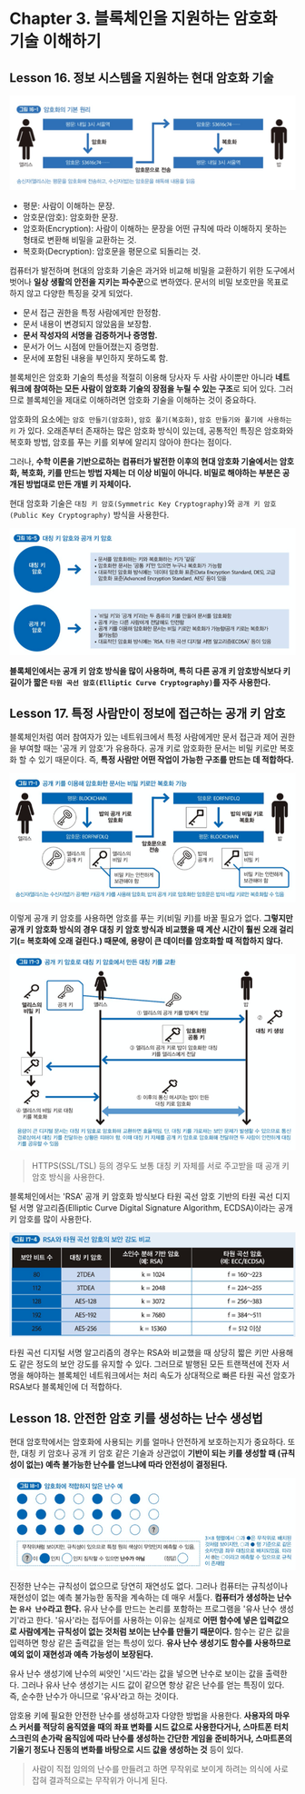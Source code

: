 # Chapter 3. 블록체인을 지원하는 암호화 기술 이해하기

## Lesson 16. 정보 시스템을 지원하는 현대 암호화 기술

![image-20211219144241132](images/image-20211219144241132.png)

- 평문: 사람이 이해하는 문장.
- 암호문(암호): 암호화한 문장.
- 암호화(Encryption): 사람이 이해하는 문장을 어떤 규칙에 따라 이해하지 못하는 형태로 변환해 비밀을 교환하는 것.
- 복호화(Decryption): 암호문을 평문으로 되돌리는 것.



컴퓨터가 발전하며 현대의 암호화 기술은 과거와 비교해 비밀을 교환하기 위한 도구에서 벗어나 **일상 생활의 안전을 지키는 파수꾼**으로 변하였다. 문서의 비밀 보호만을 목표로하지 않고 다양한 특징을 갖게 되었다.

- 문서 접근 권한을 특정 사람에게만 한정함.
- 문서 내용이 변경되지 않았음을 보장함.
- **문서 작성자의 서명을 검증하거나 증명함.**
- 문서가 어느 시점에 만들어졌는지 증명함.
- 문서에 포함된 내용을 부인하지 못하도록 함.

블록체인은 암호화 기술의 특성을 적절히 이용해 당사자 두 사람 사이뿐만 아니라 **네트워크에 참여하는 모든 사람이 암호화 기술의 장점을 누릴 수 있는 구조**로 되어 있다. 그러므로 블록체인을 제대로 이해하려면 암호화 기술을 이해하는 것이 중요하다.



암호화의 요소에는 `암호 만들기(암호화)`, `암호 풀기(복호화)`, `암호 만들기와 풀기에 사용하는 키` 가 있다. 오래존부터 존재하는 많은 암호화 방식이 있는데, 공통적인 특징은 암호화와 복호화 방법, 암호를 푸는 키를 외부에 알리지 않아야 한다는 점이다.

그러나, **수학 이론을 기반으로하는 컴퓨터가 발전한 이후의 현대 암호화 기술에서는 암호화, 복호화, 키를 만드는 방법 자체는 더 이상 비밀이 아니다. 비밀로 해야하는 부분은 공개된 방법대로 만든 개별 키 자체이다.**

현대 암호화 기술은 `대칭 키 암호(Symmetric Key Cryptography)`와 `공개 키 암호(Public Key Cryptography)` 방식을 사용한다.

![image-20211219225236300](images/image-20211219225236300.png)

**블록체인에서는 공개 키 암호 방식을 많이 사용하며, 특히 다른 공개 키 암호방식보다 키 길이가 짧은 `타원 곡선 암호(Elliptic Curve Cryptography)`를 자주 사용한다.**



## Lesson 17. 특정 사람만이 정보에 접근하는 공개 키 암호

블록체인처럼 여러 참여자가 있는 네트워크에서 특정 사람에게만 문서 접근과 제어 권한을 부여할 때는 '공개 키 암호'가 유용하다. 공개 키로 암호화한 문서는 비밀 키로만 복호화 할 수 있기 때문이다. 즉, **특정 사람만 어떤 작업이 가능한 구조를 만드는 데 적합하다.**

![image-20211219230655675](images/image-20211219230655675.png)

이렇게 공개 키 암호를 사용하면 암호를 푸는 키(비밀 키)를 바꿀 필요가 없다. **그렇지만 공개 키 암호화 방식의 경우 대칭 키 암호 방식과 비교했을 때 계산 시간이 훨씬 오래 걸리기(= 복호화에 오래 걸린다.) 때문에, 용량이 큰 데이터를 암호화할 때 적합하지 않다.**

![image-20211219231750181](images/image-20211219231750181.png)

> HTTPS(SSL/TSL) 등의 경우도 보통 대칭 키 자체를 서로 주고받을 때 공개 키 암호 방식을 사용한다.



블록체인에서는 'RSA' 공개 키 암호화 방식보다 타원 곡선 암호 기반의 타원 곡선 디지털 서명 알고리즘(Elliptic Curve Digital Signature Algorithm, ECDSA)이라는 공개 키 암호를 많이 사용한다.

![image-20211219232051418](images/image-20211219232051418.png)

타원 곡선 디지털 서명 알고리즘의 경우는 RSA와 비교했을 때 상당히 짧은 키만 사용해도 같은 정도의 보안 강도를 유지할 수 있다. 그러므로 발행된 모든 트랜잭션에 전자 서명을 해야하는 블록체인 네트워크에서는 처리 속도가 상대적으로 빠른 타원 곡선 암호가 RSA보다 블록체인에 더 적합하다.



## Lesson 18. 안전한 암호 키를 생성하는 난수 생성법

현대 암호학에서는 암호화에 사용되는 키를 얼마나 안전하게 보호하는지가 중요하다. 또한, 대칭 키 암호나 공개 키 암호 같은 기술과 상관없이 **기반이 되는 키를 생성할 때 (규칙성이 없는) 예측 불가능한 난수를 얻느냐에 따라 안전성이 결정된다.**

![image-20211219233229489](images/image-20211219233229489.png)

진정한 난수는 규칙성이 없으므로 당연히 재연성도 없다. 그러나 컴퓨터는 규칙성이나 재현성이 없는 예측 불가능한 동작을 계속하는 데 매우 서툴다. **컴퓨터가 생성하는 난수는 `유사 난수`라고 한다.** 유사 난수를 만드는 논리를 포함하는 프로그램을 '유사 난수 생성기'라고 한다. '유사'라는 접두어를 사용하는 이유는 실제로 **어떤 함수에 넣은 입력값으로 사람에게는 규칙성이 없는 것처럼 보이는 난수를 만들기 때문이다.** 함수는 같은 값을 입력하면 항상 같은 출력값을 얻는 특성이 있다. **유사 난수 생성기도 함수를 사용하므로 예외 없이 재현성과 예측 가능성이 보장된다.**

유사 난수 생성기에 난수의 씨앗인 '시드'라는 값을 넣으면 난수로 보이는 값을 출력한다. 그러나 유사 난수 생성기는 시드 값이 같으면 항상 같은 난수를 얻는 특징이 있다. 즉, 순수한 난수가 아니므로 '유사'라고 하는 것이다.



암호용 키에 필요한 안전한 난수를 생성하고자 다양한 방법을 사용한다. **사용자의 마우스 커서를 적당히 움직였을 때의 좌표 변화를 시드 값으로 사용한다거나, 스마트폰 터치스크린의 손가락 움직임에 따라 난수를 생성하는 간단한 게임을 준비하거나, 스마트폰의 기울기 정도나 진동의 변화를 바탕으로 시드 값을 생성하는 것** 등이 있다.

> 사람이 직접 임의의 난수를 만들려고 하면 무작위로 보이게 하려는 의식에 사로잡혀 결과적으로는 무작위가 아니게 된다.

